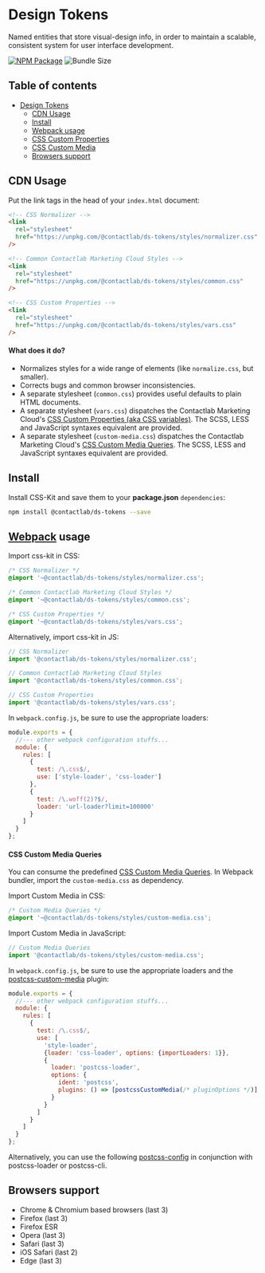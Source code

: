 # Design Tokens

Named entities that store visual-design info, in order to maintain a scalable, consistent system for user interface development.

[![NPM Package][npm-img]][npm-url]
![Bundle Size][bundle-size-img]

## Table of contents

- [Design Tokens](#design-tokens)
  - [CDN Usage](#cdn-usage)
  - [Install](#install)
  - [Webpack usage](#webpack-usage)
  - [CSS Custom Properties](./docs/custom-properties.md)
  - [CSS Custom Media](./docs/custom-media.md)
  - [Browsers support](#browsers-support)

## CDN Usage

Put the link tags in the head of your `index.html` document:

```html
<!-- CSS Normalizer -->
<link
  rel="stylesheet"
  href="https://unpkg.com/@contactlab/ds-tokens/styles/normalizer.css"
/>

<!-- Common Contactlab Marketing Cloud Styles -->
<link
  rel="stylesheet"
  href="https://unpkg.com/@contactlab/ds-tokens/styles/common.css"
/>

<!-- CSS Custom Properties -->
<link
  rel="stylesheet"
  href="https://unpkg.com/@contactlab/ds-tokens/styles/vars.css"
/>
```

#### What does it do?

- Normalizes styles for a wide range of elements (like `normalize.css`, but smaller).
- Corrects bugs and common browser inconsistencies.
- A separate stylesheet (`common.css`) provides useful defaults to plain HTML documents.
- A separate stylesheet (`vars.css`) dispatches the Contactlab Marketing Cloud's [CSS Custom Properties (aka CSS variables)](./docs/custom-properties.md). The SCSS, LESS and JavaScript syntaxes equivalent are provided.
- A separate stylesheet (`custom-media.css`) dispatches the Contactlab Marketing Cloud's [CSS Custom Media Queries](./docs/custom-media.md). The SCSS, LESS and JavaScript syntaxes equivalent are provided.

## Install

Install CSS-Kit and save them to your **package.json** `dependencies`:

```sh
npm install @contactlab/ds-tokens --save
```

## [Webpack][webpack-url] usage

Import css-kit in CSS:

```css
/* CSS Normalizer */
@import '~@contactlab/ds-tokens/styles/normalizer.css';

/* Common Contactlab Marketing Cloud Styles */
@import '~@contactlab/ds-tokens/styles/common.css';

/* CSS Custom Properties */
@import '~@contactlab/ds-tokens/styles/vars.css';
```

Alternatively, import css-kit in JS:

```js
// CSS Normalizer
import '@contactlab/ds-tokens/styles/normalizer.css';

// Common Contactlab Marketing Cloud Styles
import '@contactlab/ds-tokens/styles/common.css';

// CSS Custom Properties
import '@contactlab/ds-tokens/styles/vars.css';
```

In `webpack.config.js`, be sure to use the appropriate loaders:

```js
module.exports = {
  //--- other webpack configuration stuffs...
  module: {
    rules: [
      {
        test: /\.css$/,
        use: ['style-loader', 'css-loader']
      },
      {
        test: /\.woff(2)?$/,
        loader: 'url-loader?limit=100000'
      }
    ]
  }
};
```

#### CSS Custom Media Queries

You can consume the predefined [CSS Custom Media Queries](./docs/custom-media.md). In Webpack bundler, import the `custom-media.css` as dependency.

Import Custom Media in CSS:

```css
/* Custom Media Queries */
@import '~@contactlab/ds-tokens/styles/custom-media.css';
```

Import Custom Media in JavaScript:

```js
// Custom Media Queries
import '@contactlab/ds-tokens/styles/custom-media.css';
```

In `webpack.config.js`, be sure to use the appropriate loaders and the [postcss-custom-media][postcss-custom-media-url] plugin:

```js
module.exports = {
  //--- other webpack configuration stuffs...
  module: {
    rules: [
      {
        test: /\.css$/,
        use: [
          'style-loader',
          {loader: 'css-loader', options: {importLoaders: 1}},
          {
            loader: 'postcss-loader',
            options: {
              ident: 'postcss',
              plugins: () => [postcssCustomMedia(/* pluginOptions */)]
            }
          }
        ]
      }
    ]
  }
};
```

Alternatively, you can use the following [postcss-config][postcss-config-url] in conjunction with postcss-loader or postcss-cli.

## Browsers support

- Chrome & Chromium based browsers (last 3)
- Firefox (last 3)
- Firefox ESR
- Opera (last 3)
- Safari (last 3)
- iOS Safari (last 2)
- Edge (last 3)

<!---
  B A D G E S
-->

[bundle-size-img]: https://badgen.net/badge/unpacked%20size/138kb/blue
[npm-img]: https://badgen.net/npm/v/@contactlab/ds-tokens?icon=npm&label=npm%20package

<!---
  L I N K S
-->

[npm-url]: https://www.npmjs.com/package/@contactlab/ds-tokens
[postcss-config-url]: https://github.com/giotramu/postcss-config
[postcss-custom-media-url]: https://github.com/postcss/postcss-custom-media
[webpack-url]: https://webpack.js.org
